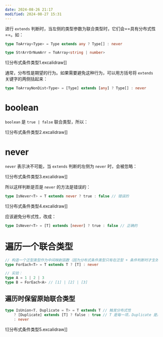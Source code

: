 ```yaml
---
date: 2024-08-26 21:17
modified: 2024-08-27 15:31
---
```


进行 `extends` 判断时，当左侧的类型参数为联合类型时，它们会==具有分布式性==。如：

```ts
type ToArray<Type> = Type extends any ? Type[] : never

type StrArrOrNumArr = ToArray<string | number>
```

![[分布式条件类型1.excalidraw]]

通常，分布性是期望的行为。如果需要避免这种行为，可以用方括号将 `extends` 关键字的两侧括起来：

```ts
type ToArrayNonDist<Type> = [Type] extends [any] ? Type[] : never
```

# boolean

`boolean` 是 `true | false` 联合类型，所以：

![[分布式条件类型2.excalidraw]]

# never

`never` 表示决不可能，当 `extends` 判断的左侧为 `never` 时，会被忽略：

![[分布式条件类型3.excalidraw]]

所以这样判断是否是 `never` 的方法是错误的：

```ts
type IsNever<T> = T extends never ? true : false // 错误的
```

![[分布式条件类型4.excalidraw]]

应该避免分布式性，改成：

```ts
type IsNever<T> = [T] extends [never] ? true : false // 正确的
```

# 遍历一个联合类型

```ts
// 构造一个泛型类型作为中间映射函数（因为分布式条件类型只有在泛型 + 条件判断时才生效）
type ForEach<T> = T extends T ? [T] : never

// 实验：
type A = 1 | 2 | 3
type B = ForEach<A> // [1] | [2] | [3]
```

## 遍历时保留原始联合类型

```ts
type IsUnion<T, Duplicate = T> = T extends T // 触发分布式性
    ? [Duplicate] extends [T] ? false : true // T 是每一项，Duplicate 是原始联合类型
    : never
```

![[分布式条件类型5.excalidraw]]
